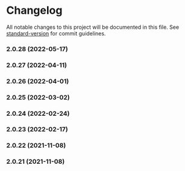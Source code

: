 # Changelog

All notable changes to this project will be documented in this file. See [standard-version](https://github.com/conventional-changelog/standard-version) for commit guidelines.

### 2.0.28 (2022-05-17)

### 2.0.27 (2022-04-11)

### 2.0.26 (2022-04-01)

### 2.0.25 (2022-03-02)

### 2.0.24 (2022-02-24)

### 2.0.23 (2022-02-17)

### 2.0.22 (2021-11-08)

### 2.0.21 (2021-11-08)
